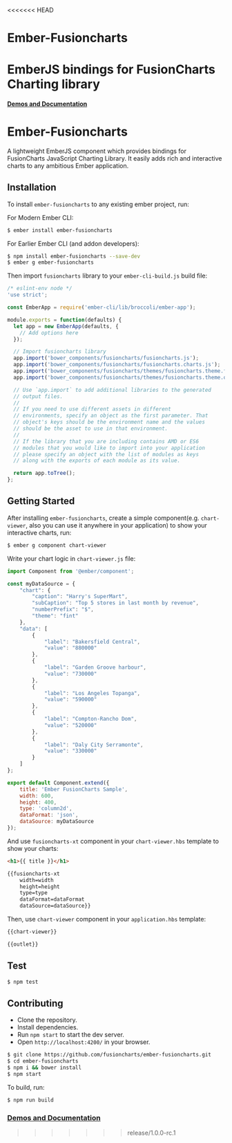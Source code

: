 <<<<<<< HEAD
# Ember-Fusioncharts
EmberJS bindings for FusionCharts Charting library
=======

#### [Demos and Documentation](https://fusioncharts.github.io/ember-fusioncharts/)

# Ember-Fusioncharts

A lightweight EmberJS component which provides bindings for FusionCharts JavaScript Charting Library. It easily adds rich and interactive charts to any ambitious Ember application.

## Installation

To install `ember-fusioncharts` to any existing ember project, run:

For Modern Ember CLI:
```bash
$ ember install ember-fusioncharts
```

For Earlier Ember CLI (and addon developers):
```bash
$ npm install ember-fusioncharts --save-dev
$ ember g ember-fusioncharts
```

Then import `fusioncharts` library to your `ember-cli-build.js` build file:
```javascript
/* eslint-env node */
'use strict';

const EmberApp = require('ember-cli/lib/broccoli/ember-app');

module.exports = function(defaults) {
  let app = new EmberApp(defaults, {
    // Add options here
  });

  // Import fusioncharts library
  app.import('bower_components/fusioncharts/fusioncharts.js');
  app.import('bower_components/fusioncharts/fusioncharts.charts.js');
  app.import('bower_components/fusioncharts/themes/fusioncharts.theme.fint.js');
  app.import('bower_components/fusioncharts/themes/fusioncharts.theme.ocean.js');

  // Use `app.import` to add additional libraries to the generated
  // output files.
  //
  // If you need to use different assets in different
  // environments, specify an object as the first parameter. That
  // object's keys should be the environment name and the values
  // should be the asset to use in that environment.
  //
  // If the library that you are including contains AMD or ES6
  // modules that you would like to import into your application
  // please specify an object with the list of modules as keys
  // along with the exports of each module as its value.

  return app.toTree();
};

```

## Getting Started

After installing `ember-fusioncharts`, create a simple component(e.g. `chart-viewer`, also you can use it anywhere in your application) to show your interactive charts, run:
```bash
$ ember g component chart-viewer
```

Write your chart logic in `chart-viewer.js` file:
```javascript
import Component from '@ember/component';

const myDataSource = {
    "chart": {
        "caption": "Harry's SuperMart",
        "subCaption": "Top 5 stores in last month by revenue",
        "numberPrefix": "$",
        "theme": "fint"
    },
    "data": [
        {
            "label": "Bakersfield Central",
            "value": "880000"
        },
        {
            "label": "Garden Groove harbour",
            "value": "730000"
        },
        {
            "label": "Los Angeles Topanga",
            "value": "590000"
        },
        {
            "label": "Compton-Rancho Dom",
            "value": "520000"
        },
        {
            "label": "Daly City Serramonte",
            "value": "330000"
        }
    ]
};

export default Component.extend({
    title: 'Ember FusionCharts Sample',
    width: 600,
    height: 400,
    type: 'column2d',
    dataFormat: 'json',
    dataSource: myDataSource
});
```

And use `fusioncharts-xt` component in your `chart-viewer.hbs` template to show your charts:
```html
<h1>{{ title }}</h1>

{{fusioncharts-xt
    width=width
    height=height
    type=type
    dataFormat=dataFormat
    dataSource=dataSource}}
```

Then, use `chart-viewer` component in your `application.hbs` template:

```html
{{chart-viewer}}

{{outlet}}
```

## Test

```sh
$ npm test
```

## Contributing

* Clone the repository.
* Install dependencies.
* Run `npm start` to start the dev server.
* Open `http://localhost:4200/` in your browser.

```sh
$ git clone https://github.com/fusioncharts/ember-fusioncharts.git
$ cd ember-fusioncharts
$ npm i && bower install
$ npm start
```

To build, run:
```sh
$ npm run build
```

### [Demos and Documentation](https://fusioncharts.github.io/ember-fusioncharts/)
>>>>>>> release/1.0.0-rc.1
